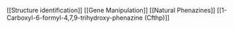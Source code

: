 [[Structure identification]]
[[Gene Manipulation]]
[[Natural Phenazines]]
[[1-Carboxyl-6-formyl-4,7,9-trihydroxy-phenazine (Cfthp)]]
